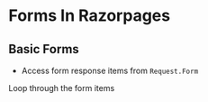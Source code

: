 # Forms In Razorpages
## Basic Forms
* Access form response items from `Request.Form`

Loop through the form items